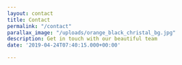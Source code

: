 ```yaml
---
layout: contact
title: Contact 
permalink: "/contact"
parallax_image: "/uploads/orange_black_christal_bg.jpg"
description: Get in touch with our beautiful team
date: '2019-04-24T07:40:15.000+00:00'

---
```

